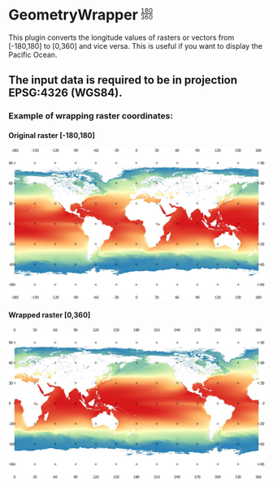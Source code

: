 # GeometryWrapper  ![Plugin Icon](https://raw.githubusercontent.com/MACBIO/GeoWrap/master/icon.png)

This plugin converts the longitude values of rasters or vectors from [-180,180] to [0,360] and vice versa. This is useful if you want to display the Pacific Ocean.

## The input data is required to be in projection EPSG:4326 (WGS84).

### Example of wrapping raster coordinates:

#### Original raster [-180,180]

![Original Raster [-180,180]](https://raw.githubusercontent.com/MACBIO/GeoWrap/master/180.jpeg)

#### Wrapped raster [0,360]

![Wrapped Raster [-180,180]](https://raw.githubusercontent.com/MACBIO/GeoWrap/master/360.jpeg)
